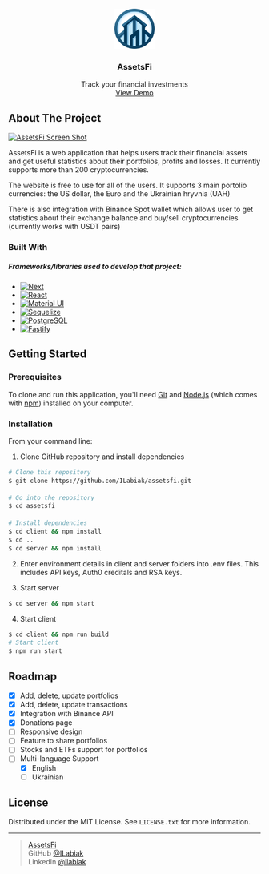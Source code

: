 <!-- PROJECT LOGO -->
<br />
<div align="center">
  <a href="https://github.com/ILabiak/assetsfi">
    <img src="/client/public/logo.svg" alt="Logo" width="80" height="80">
  </a>

  <h3 align="center">AssetsFi</h3>

  <p align="center">
    Track your financial investments
    <br />
    <a href="https://assetsfi.online/">View Demo</a>
  </p>
</div>



<!-- ABOUT THE PROJECT -->
## About The Project

[![AssetsFi Screen Shot](https://i.ibb.co/q1M9GMp/SCR-20240513-krzu.png)](https://assetsfi.online/)


AssetsFi is a web application that helps users track their financial assets and get useful statistics about their portfolios, profits and losses. It currently supports more than 200 cryptocurrencies. 

The website is free to use for all of the users. It supports 3 main portolio currencies: the US dollar, the Euro and the Ukrainian hryvnia (UAH)

There is also integration with Binance Spot wallet which allows user to get statistics about their exchange balance and buy/sell cryptocurrencies (currently works with USDT pairs)


### Built With

##### Frameworks/libraries used to develop that project:

* [![Next](https://img.shields.io/badge/next.js-000000?style=for-the-badge&logo=nextdotjs&logoColor=white)](https://nextjs.org/)
* [![React](https://img.shields.io/badge/React-20232A?style=for-the-badge&logo=react&logoColor=white)](https://reactjs.org/)
* [![Material UI](https://img.shields.io/badge/Material--UI-0081CB?style=for-the-badge&logo=material-ui&logoColor=white)](https://mui.com/material-ui/)
* [![Sequelize](https://img.shields.io/badge/sequelize-323330?style=for-the-badge&logo=sequelize&logoColor=blue)](https://sequelize.org/)
* [![PostgreSQL](https://img.shields.io/badge/PostgreSQL-316192?style=for-the-badge&logo=postgresql&logoColor=white)](https://www.postgresql.org/)
* [![Fastify](https://img.shields.io/badge/-Fastify-000000?style=flat&logo=fastify&logoColor=white)](https://fastify.dev/)


<!-- GETTING STARTED -->
## Getting Started

### Prerequisites

To clone and run this application, you'll need [Git](https://git-scm.com) and [Node.js](https://nodejs.org/en/download/) (which comes with [npm](http://npmjs.com)) installed on your computer.
### Installation

From your command line:

1. Clone GitHub repository and install dependencies
```bash
# Clone this repository
$ git clone https://github.com/ILabiak/assetsfi.git

# Go into the repository
$ cd assetsfi

# Install dependencies
$ cd client && npm install
$ cd ..
$ cd server && npm install
```
2. Enter environment details in client and server folders into .env files. This includes API keys, Auth0 creditals and RSA keys.

3. Start server
```bash
$ cd server && npm start
```
4. Start client
```bash
$ cd client && npm run build
# Start client
$ npm run start
```

<!-- ROADMAP -->
## Roadmap

- [x] Add, delete, update portfolios
- [x] Add, delete, update transactions
- [x] Integration with Binance API
- [x] Donations page
- [ ] Responsive design
- [ ] Feature to share portfolios
- [ ] Stocks and ETFs support for portfolios
- [ ] Multi-language Support
    - [x] English
    - [ ] Ukrainian

<!-- LICENSE -->
## License

Distributed under the MIT License. See `LICENSE.txt` for more information.

---

> [AssetsFi](https://assetsfi.online/) <br>
> GitHub [@ILabiak](https://github.com/ILabiak)<br>
> LinkedIn [@ilabiak](https://www.linkedin.com/in/ilabiak/)
